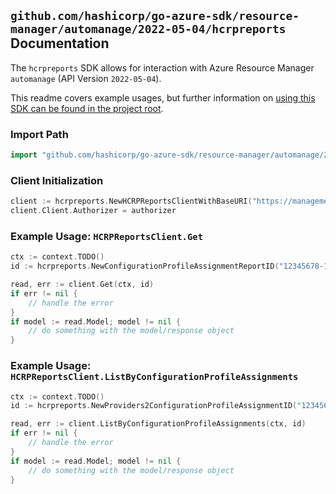 
## `github.com/hashicorp/go-azure-sdk/resource-manager/automanage/2022-05-04/hcrpreports` Documentation

The `hcrpreports` SDK allows for interaction with Azure Resource Manager `automanage` (API Version `2022-05-04`).

This readme covers example usages, but further information on [using this SDK can be found in the project root](https://github.com/hashicorp/go-azure-sdk/tree/main/docs).

### Import Path

```go
import "github.com/hashicorp/go-azure-sdk/resource-manager/automanage/2022-05-04/hcrpreports"
```


### Client Initialization

```go
client := hcrpreports.NewHCRPReportsClientWithBaseURI("https://management.azure.com")
client.Client.Authorizer = authorizer
```


### Example Usage: `HCRPReportsClient.Get`

```go
ctx := context.TODO()
id := hcrpreports.NewConfigurationProfileAssignmentReportID("12345678-1234-9876-4563-123456789012", "example-resource-group", "machineValue", "configurationProfileAssignmentValue", "reportValue")

read, err := client.Get(ctx, id)
if err != nil {
	// handle the error
}
if model := read.Model; model != nil {
	// do something with the model/response object
}
```


### Example Usage: `HCRPReportsClient.ListByConfigurationProfileAssignments`

```go
ctx := context.TODO()
id := hcrpreports.NewProviders2ConfigurationProfileAssignmentID("12345678-1234-9876-4563-123456789012", "example-resource-group", "machineValue", "configurationProfileAssignmentValue")

read, err := client.ListByConfigurationProfileAssignments(ctx, id)
if err != nil {
	// handle the error
}
if model := read.Model; model != nil {
	// do something with the model/response object
}
```
